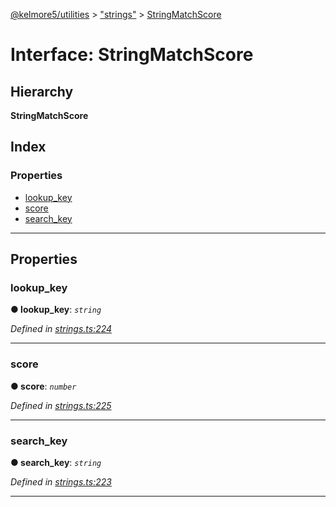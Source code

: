 [@kelmore5/utilities](../README.md) > ["strings"](../modules/_strings_.md) > [StringMatchScore](../interfaces/_strings_.stringmatchscore.md)

# Interface: StringMatchScore

## Hierarchy

**StringMatchScore**

## Index

### Properties

* [lookup_key](_strings_.stringmatchscore.md#lookup_key)
* [score](_strings_.stringmatchscore.md#score)
* [search_key](_strings_.stringmatchscore.md#search_key)

---

## Properties

<a id="lookup_key"></a>

###  lookup_key

**● lookup_key**: *`string`*

*Defined in [strings.ts:224](https://github.com/kelmore5/javascript-utilities/blob/33ea4fd/lib/strings.ts#L224)*

___
<a id="score"></a>

###  score

**● score**: *`number`*

*Defined in [strings.ts:225](https://github.com/kelmore5/javascript-utilities/blob/33ea4fd/lib/strings.ts#L225)*

___
<a id="search_key"></a>

###  search_key

**● search_key**: *`string`*

*Defined in [strings.ts:223](https://github.com/kelmore5/javascript-utilities/blob/33ea4fd/lib/strings.ts#L223)*

___

